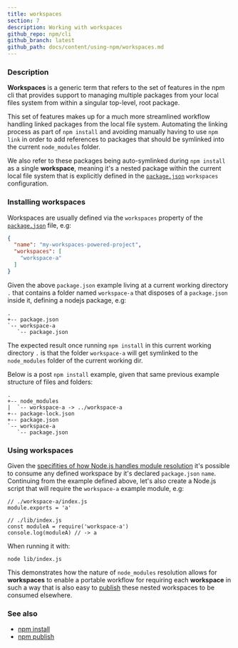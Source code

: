 ```yaml
---
title: workspaces
section: 7
description: Working with workspaces
github_repo: npm/cli
github_branch: latest
github_path: docs/content/using-npm/workspaces.md
---
```


### Description

**Workspaces** is a generic term that refers to the set of features in the
npm cli that provides support to managing multiple packages from your local
files system from within a singular top-level, root package.

This set of features makes up for a much more streamlined workflow handling
linked packages from the local file system. Automating the linking process
as part of `npm install` and avoiding manually having to use `npm link` in
order to add references to packages that should be symlinked into the current
`node_modules` folder.

We also refer to these packages being auto-symlinked during `npm install` as a
single **workspace**, meaning it's a nested package within the current local
file system that is explicitly defined in the [`package.json`](/cli/v7/using-npm/package-json)
`workspaces` configuration.

### Installing workspaces

Workspaces are usually defined via the `workspaces` property of the
[`package.json`](/cli/v7/using-npm/package-json) file, e.g:

```json
{
  "name": "my-workspaces-powered-project",
  "workspaces": [
    "workspace-a"
  ]
}
```

Given the above `package.json` example living at a current working
directory `.` that contains a folder named `workspace-a` that disposes
of a `package.json` inside it, defining a nodejs package, e.g:

```
.
+-- package.json
`-- workspace-a
   `-- package.json
```

The expected result once running `npm install` in this current working
directory `.` is that the folder `workspace-a` will get symlinked to the
`node_modules` folder of the current working dir.

Below is a post `npm install` example, given that same previous example
structure of files and folders:

```
.
+-- node_modules
|  `-- workspace-a -> ../workspace-a
+-- package-lock.json
+-- package.json
`-- workspace-a
   `-- package.json
```

### Using workspaces

Given the [specifities of how Node.js handles module resolution](https://nodejs.org/dist/latest-v14.x/docs/api/modules.html#modules_all_together) it's possible to consume any defined workspace
by it's declared `package.json` `name`. Continuing from the example defined
above, let's also create a Node.js script that will require the `workspace-a`
example module, e.g:

```
// ./workspace-a/index.js
module.exports = 'a'

// ./lib/index.js
const moduleA = require('workspace-a')
console.log(moduleA) // -> a
```

When running it with:

`node lib/index.js`

This demonstrates how the nature of `node_modules` resolution allows for
**workspaces** to enable a portable workflow for requiring each **workspace**
in such a way that is also easy to [publish](/cli/v7/commands/npm-publish) these
nested workspaces to be consumed elsewhere.

### See also

* [npm install](/cli/v7/commands/npm-install)
* [npm publish](/cli/v7/commands/npm-publish)

